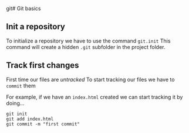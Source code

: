 git# Git basics

## Init a repository

To initialize a repository we have to use the command `git.init`
This command will create a hidden `.git` subfolder in the project folder.

## Track first changes

First time our files are *untracked*
To start tracking our files we have to `commit` them

For example, if we have an `index.html` created we can start tracking it by doing...

```
git init
git add index.html
git commit -m "first commit"
```